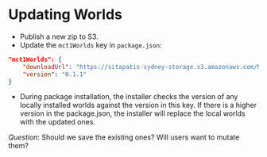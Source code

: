 # Updating Worlds

-   Publish a new zip to S3.
-   Update the `mct1Worlds` key in `package.json`:

```json
"mct1Worlds": {
    "downloadUrl": "https://sitapatis-sydney-storage.s3.amazonaws.com/MCT1/mct1-worlds-0.1.1.zip",
    "version": "0.1.1"
}
```

-   During package installation, the installer checks the version of any locally installed worlds against the version in this key. If there is a higher version in the package.json, the installer will replace the local worlds with the updated ones.

_Question_: Should we save the existing ones? Will users want to mutate them?
